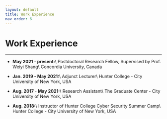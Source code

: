```yaml
---
layout: default
title: Work Experience
nav_order: 6
---
```



# Work Experience

----

- **May 2021 - present:**\\
Postdoctoral Research Fellow, Supervised by Prof. Weiyi Shang\\
Concordia University, Canada

- **Jan. 2019 - May 2021:**\\
Adjunct Lecturer\\
Hunter College - City University of New York, USA

- **Aug. 2017 - May 2021:**\\
Research Assistant\\
The Graduate Center - City University of New York, USA

- **Aug. 2018:**\\
Instructor of Hunter College Cyber Security Summer Camp\\
Hunter College - City University of New York, USA